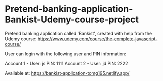 # Pretend-banking-application-Bankist-Udemy-course-project

Pretend banking application called 'Bankist', created with help from the Udemy course: https://www.udemy.com/course/the-complete-javascript-course/

User can login with the following user and PIN information:

Account 1 - User: js PIN: 1111
Account 2 - User: jd PIN: 2222

Available at: https://bankist-application-tomg195.netlify.app/
